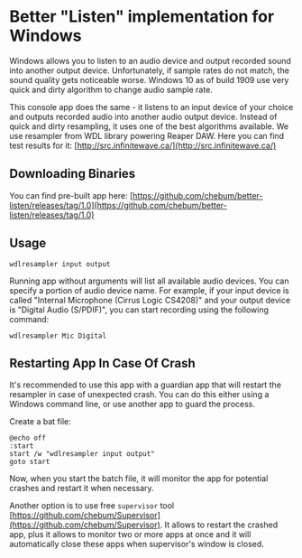 # Better "Listen" implementation for Windows

Windows allows you to listen to an audio device and output recorded sound into another output device. Unfortunately, if sample rates do not match, the sound quality gets noticeable worse. Windows 10 as of build 1909 use very quick and dirty algorithm to change audio sample rate.

This console app does the same - it listens to an input device of your choice and outputs recorded audio into another audio output device. Instead of quick and dirty resampling, it uses one of the best algorithms available. We use resampler from WDL library powering Reaper DAW. Here you can find test results for it: [http://src.infinitewave.ca/](http://src.infinitewave.ca/)

## Downloading Binaries

You can find pre-built app here: [https://github.com/chebum/better-listen/releases/tag/1.0](https://github.com/chebum/better-listen/releases/tag/1.0)

## Usage

    wdlresampler input output
	
Running app without arguments will list all available audio devices. You can specify a portion of audio device name. For example, if your input device is called "Internal Microphone (Cirrus Logic CS4208)" and your output device is "Digital Audio (S/PDIF)", you can start recording using the following command:

    wdlresampler Mic Digital
	
	
## Restarting App In Case Of Crash

It's recommended to use this app with a guardian app that will restart the resampler in case of unexpected crash. You can do this either using a Windows command line, or use another app to guard the process.

Create a bat file:

    @echo off
    :start
    start /w "wdlresampler input output"
    goto start
	
Now, when you start the batch file, it will monitor the app for potential crashes and restart it when necessary.

Another option is to use free `supervisor` tool [https://github.com/chebum/Supervisor](https://github.com/chebum/Supervisor). It allows to restart the crashed app, plus it allows to monitor two or more apps at once and it will automatically close these apps when supervisor's window is closed.
